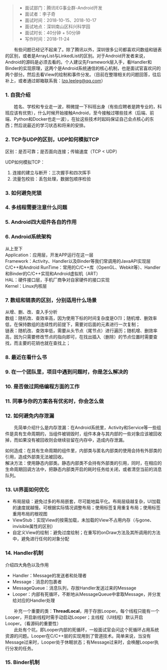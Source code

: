 > * 面试部门：腾讯IEG事业群-Android开发
> * 面试者：李子奇
> * 面试时间：2018-10-15、2018-10-17
> * 面试地点：深圳南山区科兴科学园
> * 面试时长：40分钟 + 50分钟
> * 写作时间：2018-11-24

&#8195;&#8195;有些问题已经记不起来了。除了腾讯以外，深圳很多公司都喜欢问数组和链表的区别，或者是ArrayList与LinkedList的区别。对于Android开发者来说，Android的源码是必须去看的。个人建议先Framework层入手，看Handler和Binder的实现原理，这两个是Android系统通信的核心机制，也是面试官喜欢问的两个部分。然后去看View的绘制和事件分发。（目前在整理相关的问题回答，往后补上，或者通过邮箱联系我：lzq.leeleg@qq.com）

### 1. 自我介绍
&#8195;&#8195;姓名、学校和专业走一波，稍微提一下科班出身（有些应聘者是跨专业的，科班应该有优势），什么时候开始接触Android，至今接触过哪些技术（后端、前端、Python和Docker也走一波），在扯这些技术时起码保证自己会点核心的东西；然后说最近的学习状态和将来的安排。

### 2. TCP与UDP的区别，UDP如何模拟TCP
区别：是否可靠；是否面向连接；传输速度（TCP < UDP）

UDP如何模拟TCP：
1. 连接的建立与断开：三次握手和四次挥手  
2. 流量包校验：丢包处理，数据包顺序检验  

### 3. 如何避免死锁
### 4. 多线程需要注意什么问题
### 5. Android四大组件各自的作用
### 6. Android系统架构
从上至下  
Application：应用层，开发APP运行在这一层  
Framework：Activity、Handler以及Binder等我们常调用的JavaAPI实现层  
C/C++和Android RunTime：常用的C/C++库（OpenGL、Webkit等）、Handler和Binder的C/C++实现和Android虚拟机（ART）  
HAL：硬件接口层，手机厂商争对自家硬件的接口实现  
Kernel：Linux内核层  

### 7. 数组和链表的区别，分别适用什么场景
从增、删、改、查入手分析  
数组：随机改、查效率高，因为使用下标的时间复杂度是O(1)；随机增、删效率低，在保持数组的连续性的前提下，需要对后面的元素进行一次复制；  
链表：随机改、查效率低，需要从头节点（尾节点）进行遍历；随机增、删效率高，因为只需要修改节点的指向即可，在找出插入（删除）的节点位置时需要查找，而主要的花销也就在查找上；  

### 8. 最近在看什么书
### 9. 在一个团队里，项目中遇到问题时，你是怎么解决的
### 10. 是否做过网络编程方面的工作
### 11. 同事与你的方案各有优劣时，你会怎么做
### 12. 如何避免内存泄漏
&#8195;&#8195;先简单介绍什么是内存泄漏：在Android系统里，Activity和Service等一些组件是具有生命周期的，当组件被销毁时，组件本身与其内部的一些对象应该被回收掉，而如果没有被回收则会继续驻留在内存中，造成内存泄漏。

如何造成：在具有生命周期的组件里，内部类与匿名内部类的使用会持有外部类的引用，造成外部类无法被回收。  
解决方法：使用静态内部类。静态内部类不会持有外部类的引用，同时，在相应的生命周期回调方法中，把静态内部类开启的耗时任务给关闭，或者清空当前的消息队列。  

### 13. UI界面如何优化
- 布局层级：避免过多的布局嵌套，尽可能地扁平化。布局层级越复杂，UI加载的速度就越慢。可根据实际情况调整布局；使用<include />标签复用重复布局；使用<merge />标签重用布局的根视图  
- ViewStub：实现View的按需加载，未加载的View不占用内存（与gone、invisible属性的区别）  
- 自定义View的绘制：避免过度绘制；在重写的onDraw方法及其所调用的方法中，避免进行任何的对象分配  

### 14. Handler机制
介绍四大角色以及作用
- Handler：Message的发送者和处理者
- Message：消息的包裹者
- MessageQueue：消息队列，存放Handler发送过来的Message
- Looper：内部有死循环，不断地从MessageQueue中拿取Message，并分发给对应的Handler处理

&#8195;&#8195;补充一个重要的类：**ThreadLocal**，用于存放Looper。每个线程只能有一个Looper，开启新线程时需手动启动Looper；主线程（UI线程）默认开启Looper。（看源码的重要性）  
&#8195;&#8195;此处有个坑，即Looper内部的死循环，一般面试官会问这个死循环占用系统资源的问题。Looper在C/C++层的实现用到了管道技术。简单来说，当没有Message过来时，Looper处于休眠状态；有Message过来时，会唤醒Looper执行分发的任务。

### 15. Binder机制